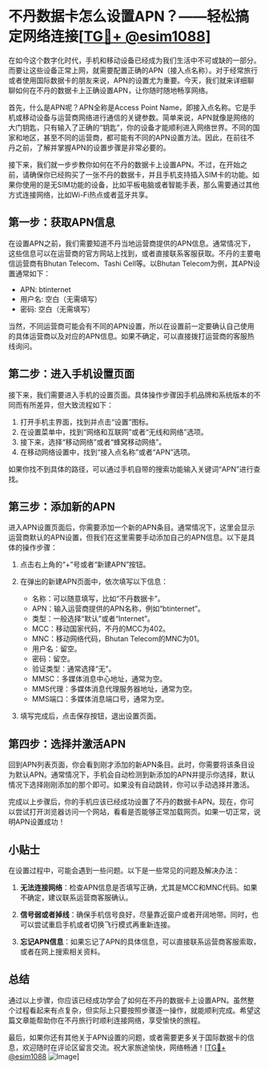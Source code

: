 # 不丹数据卡怎么设置APN？——轻松搞定网络连接[[TG💪+ @esim1088](https://t.me/s/esim1088)]

在如今这个数字化时代，手机和移动设备已经成为我们生活中不可或缺的一部分。而要让这些设备正常上网，就需要配置正确的APN（接入点名称）。对于经常旅行或者使用国际数据卡的朋友来说，APN的设置尤为重要。今天，我们就来详细聊聊如何在不丹的数据卡上正确设置APN，让你随时随地畅享网络。

首先，什么是APN呢？APN全称是Access Point Name，即接入点名称。它是手机或移动设备与运营商网络进行通信的关键参数。简单来说，APN就像是网络的大门钥匙，只有输入了正确的“钥匙”，你的设备才能顺利进入网络世界。不同的国家和地区，甚至不同的运营商，都可能有不同的APN设置方法。因此，在前往不丹之前，了解并掌握APN的设置步骤是非常必要的。

接下来，我们就一步步教你如何在不丹的数据卡上设置APN。不过，在开始之前，请确保你已经购买了一张不丹的数据卡，并且手机支持插入SIM卡的功能。如果你使用的是无SIM功能的设备，比如平板电脑或者智能手表，那么需要通过其他方式连接网络，比如Wi-Fi热点或者蓝牙共享。

## 第一步：获取APN信息

在设置APN之前，我们需要知道不丹当地运营商提供的APN信息。通常情况下，这些信息可以在运营商的官方网站上找到，或者直接联系客服获取。不丹的主要电信运营商有Bhutan Telecom、Tashi Cell等。以Bhutan Telecom为例，其APN设置通常如下：

- APN: btinternet
- 用户名: 空白（无需填写）
- 密码: 空白（无需填写）

当然，不同运营商可能会有不同的APN设置，所以在设置前一定要确认自己使用的具体运营商以及对应的APN信息。如果不确定，可以直接拨打运营商的客服热线询问。

## 第二步：进入手机设置页面

接下来，我们需要进入手机的设置页面。具体操作步骤因手机品牌和系统版本的不同而有所差异，但大致流程如下：

1. 打开手机主界面，找到并点击“设置”图标。
2. 在设置菜单中，找到“网络和互联网”或者“无线和网络”选项。
3. 接下来，选择“移动网络”或者“蜂窝移动网络”。
4. 在移动网络设置中，找到“接入点名称”或者“APN”选项。

如果你找不到具体的路径，可以通过手机自带的搜索功能输入关键词“APN”进行查找。

## 第三步：添加新的APN

进入APN设置页面后，你需要添加一个新的APN条目。通常情况下，这里会显示运营商默认的APN设置，但我们在这里需要手动添加自己的APN信息。以下是具体的操作步骤：

1. 点击右上角的“+”号或者“新建APN”按钮。
2. 在弹出的新建APN页面中，依次填写以下信息：
   - 名称：可以随意填写，比如“不丹数据卡”。
   - APN：输入运营商提供的APN名称，例如“btinternet”。
   - 类型：一般选择“默认”或者“Internet”。
   - MCC：移动国家代码，不丹的MCC为402。
   - MNC：移动网络代码，Bhutan Telecom的MNC为01。
   - 用户名：留空。
   - 密码：留空。
   - 验证类型：通常选择“无”。
   - MMSC：多媒体消息中心地址，通常为空。
   - MMS代理：多媒体消息代理服务器地址，通常为空。
   - MMS端口：多媒体消息端口号，通常为空。

3. 填写完成后，点击保存按钮，退出设置页面。

## 第四步：选择并激活APN

回到APN列表页面，你会看到刚才添加的新APN条目。此时，你需要将该条目设为默认APN。通常情况下，手机会自动检测到新添加的APN并提示你选择，默认情况下选择刚刚添加的那个即可。如果没有自动跳转，你可以手动选择并激活。

完成以上步骤后，你的手机应该已经成功设置了不丹的数据卡APN。现在，你可以尝试打开浏览器访问一个网站，看看是否能够正常加载网页。如果一切正常，说明APN设置成功！

## 小贴士

在设置过程中，可能会遇到一些问题。以下是一些常见的问题及解决办法：

1. **无法连接网络**：检查APN信息是否填写正确，尤其是MCC和MNC代码。如果不确定，建议联系运营商客服确认。
   
2. **信号弱或者掉线**：确保手机信号良好，尽量靠近窗户或者开阔地带。同时，也可以尝试重启手机或者切换飞行模式再重新连接。

3. **忘记APN信息**：如果忘记了APN的具体信息，可以直接联系运营商客服索取，或者在网上搜索相关资料。

## 总结

通过以上步骤，你应该已经成功学会了如何在不丹的数据卡上设置APN。虽然整个过程看起来有点复杂，但实际上只要按照步骤逐一操作，就能顺利完成。希望这篇文章能帮助你在不丹旅行时顺利连接网络，享受愉快的旅程。

最后，如果你还有其他关于APN设置的问题，或者需要更多关于国际数据卡的信息，欢迎随时在评论区留言交流。祝大家旅途愉快，网络畅通！[[TG💪+ @esim1088](https://t.me/s/esim1088) ![Image](https://i.postimg.cc/4NQfJmqS/Snipaste-2025-05-13-00-14-12.png)]